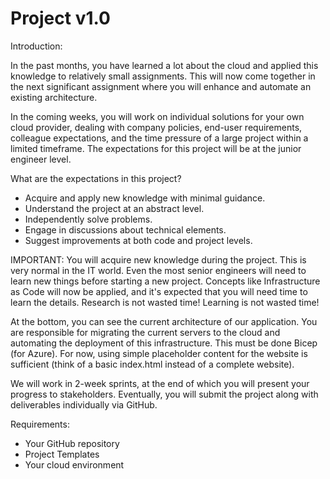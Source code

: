 # Project v1.0

Introduction:

In the past months, you have learned a lot about the cloud and applied this knowledge to relatively small assignments. This will now come together in the next significant assignment where you will enhance and automate an existing architecture.

In the coming weeks, you will work on individual solutions for your own cloud provider, dealing with company policies, end-user requirements, colleague expectations, and the time pressure of a large project within a limited timeframe. The expectations for this project will be at the junior engineer level.

What are the expectations in this project?

- Acquire and apply new knowledge with minimal guidance.
- Understand the project at an abstract level.
- Independently solve problems.
- Engage in discussions about technical elements.
- Suggest improvements at both code and project levels.

IMPORTANT: You will acquire new knowledge during the project. This is very normal in the IT world. Even the most senior engineers will need to learn new things before starting a new project. Concepts like Infrastructure as Code will now be applied, and it's expected that you will need time to learn the details. Research is not wasted time! Learning is not wasted time!

At the bottom, you can see the current architecture of our application. You are responsible for migrating the current servers to the cloud and automating the deployment of this infrastructure. This must be done Bicep (for Azure). For now, using simple placeholder content for the website is sufficient (think of a basic index.html instead of a complete website).

We will work in 2-week sprints, at the end of which you will present your progress to stakeholders. Eventually, you will submit the project along with deliverables individually via GitHub.

Requirements:

- Your GitHub repository
- Project Templates
- Your cloud environment


